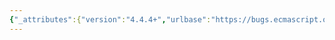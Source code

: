 ```yaml
---
{"_attributes":{"version":"4.4.4+","urlbase":"https://bugs.ecmascript.org/","maintainer":"dherman@mozilla.com"},"bug":{"bug_id":4400,"creation_ts":"2015-06-18 20:07:00 -0700","short_desc":"12.10.3: example code not entirely in 'code' font","delta_ts":"2015-07-27 10:18:56 -0700","product":"ECMA-262 Edition 6","component":"editorial issues","version":"unspecified","rep_platform":"All","op_sys":"All","bug_status":"RESOLVED","resolution":"FIXED","priority":"Normal","bug_severity":"normal","everconfirmed":true,"reporter":{"uid":"jmdyck","name":"Michael Dyck"},"assigned_to":{"uid":"allen","name":"Allen Wirfs-Brock"},"long_desc":[{"commentid":14509,"comment_count":0,"who":{"uid":"jmdyck","name":"Michael Dyck"},"bug_when":"2015-06-18 20:07:31 -0700","thetext":"In 12.10.3 \"Runtime Semantics: Evaluation\",\nin Note 3,\nbullet 1 says\n    new String(\"a\") == \"a\" and \"a\" == new String(\"a\") are both true.\nwhere the last double-quote and right-paren are in a sans-serif font.\n\nChange them to the monospace-bold font."},{"commentid":14510,"comment_count":1,"who":{"uid":"allen","name":"Allen Wirfs-Brock"},"bug_when":"2015-06-18 20:30:54 -0700","thetext":"thanks,\n\nI was going to send corrections to Ecma tonight (my time), but given that you are still finding things I'm going to wait 24 hours.  I don't want to overload them with too many updates.\n\nSo keep looking..."},{"commentid":14511,"comment_count":2,"who":{"uid":"jmdyck","name":"Michael Dyck"},"bug_when":"2015-06-19 07:15:44 -0700","thetext":"(In reply to Allen Wirfs-Brock from comment #1)\n> \n> So keep looking...\n\nWill do."},{"commentid":14572,"comment_count":3,"who":{"uid":"allen","name":"Allen Wirfs-Brock"},"bug_when":"2015-07-27 10:18:56 -0700","thetext":"corrected in final (June 21, 2015) Ecma distribution update"}]}}
---
```

